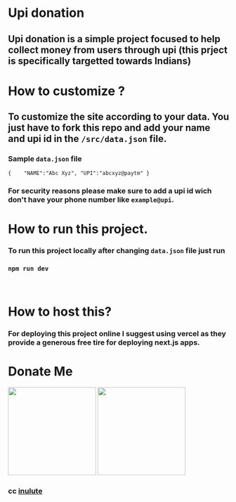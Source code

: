 # Upi donation
## Upi donation is a simple project focused to help collect money from users through upi (this prject is specifically targetted towards Indians)

# How to customize ?

## To customize the site according to your data. You just have to fork this repo and add your name and upi id in the `/src/data.json` file.

### Sample `data.json` file

`
{   
    "NAME":"Abc Xyz",
    "UPI":"abcxyz@paytm"
}
`

### For security reasons please make sure to add a upi id wich don't have your phone number like `example@upi`.

# How to run this project.
### To run this project locally after changing `data.json` file just run 
### `npm run dev` 

<br/>

# How to host this?

### For deploying this project online I suggest using vercel as they provide a generous free tire for deploying next.js apps.




# Donate Me
<div>
<a href="https://pratyayupi.vercel.app" target="_blank"><img src="./upi.svg" width="200" target="_blank"></a>
<a href="https://paypal.me/pmustafi/" target="_blank"><img src="./paypal.svg" width="200" target="_blank"></a>
</div>




### cc [inulute](https://github.com/inulute/upi) 
